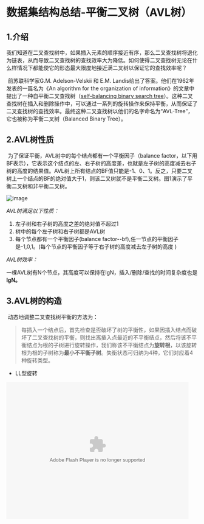# 数据集结构总结-平衡二叉树（AVL树）

## 1.介绍

​	我们知道在二叉查找树中，如果插入元素的顺序接近有序，那么二叉查找树将退化为链表，从而导致二叉查找树的查找效率大为降低。如何使得二叉查找树无论在什么样情况下都能使它的形态最大限度地接近满二叉树以保证它的查找效率呢？

​	前苏联科学家G.M. Adelson-Velskii 和 E.M. Landis给出了答案。他们在1962年发表的一篇名为《An algorithm for the organization of information》的文章中提出了一种自平衡二叉查找树（[self-balancing binary search tree](http://en.wikipedia.org/wiki/Self-balancing_binary_search_tree)）。这种二叉查找树在插入和删除操作中，可以通过一系列的旋转操作来保持平衡，从而保证了二叉查找树的查找效率。最终这种二叉查找树以他们的名字命名为“AVL-Tree”，它也被称为平衡二叉树（Balanced Binary Tree）。

## 2.AVL树性质

​	为了保证平衡，AVL树中的每个结点都有一个平衡因子（balance factor，以下用BF表示），它表示这个结点的左、右子树的高度差，也就是左子树的高度减去右子树的高度的结果值。AVL树上所有结点的BF值只能是-1、0、1。反之，只要二叉树上一个结点的BF的绝对值大于1，则该二叉树就不是平衡二叉树。图1演示了平衡二叉树和非平衡二叉树。

![image](C:\Users\Administrator\Desktop\1\markdown\md_pic\AVLTree\AVLTree_01.jpg)

*AVL树满足以下性质：*

1. 左子树和右子树的高度之差的绝对值不超过1
2. 树中的每个左子树和右子树都是AVL树
3. 每个节点都有一个平衡因子(balance factor--bf),任一节点的平衡因子是-1,0,1。(每个节点的平衡因子等于右子树的高度减去左子树的高度 )   

*AVL树效率：*

​	一棵AVL树有N个节点，其高度可以保持在lgN，插入/删除/查找的时间复杂度也是**lgN。**

## 3.AVL树的构造

​	动态地调整二叉查找树平衡的方法为：

> ​	每插入一个结点后，首先检查是否破坏了树的平衡性，如果因插入结点而破坏了二叉查找树的平衡，则找出离插入点最近的不平衡结点，然后将该不平衡结点为根的子树进行旋转操作，我们称该不平衡结点为**旋转根**，以该旋转根为根的子树称为**最小不平衡子树**。失衡状态可归纳为4种，它们对应着4种旋转类型。

* LL型旋转

<p><object width="480" height="360" data="http://files.cnblogs.com/abatei/LR(L)%E5%9E%8B%E6%97%8B%E8%BD%AC.swf" type="application/x-shockwave-flash"><param name="src" value="http://files.cnblogs.com/abatei/LR(L)%E5%9E%8B%E6%97%8B%E8%BD%AC.swf" /></object></p>
